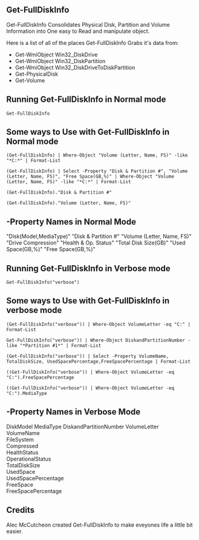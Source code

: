 ## Get-FullDiskInfo ##

Get-FullDiskInfo Consolidates Physical Disk, Partition and Volume Information
into One easy to Read and manipulate object.

Here is a list of all of the places Get-FullDiskInfo Grabs it's data from:

- Get-WmiObject Win32_DiskDrive
- Get-WmiObject Win32_DiskPartition
- Get-WmiObject Win32_DiskDriveToDiskPartition
- Get-PhysicalDisk
- Get-Volume

## Running Get-FullDiskInfo in Normal mode ##

```
Get-FullDiskInfo
```

## Some ways to Use with Get-FullDiskInfo in Normal mode ## 

```
(Get-FullDiskInfo) | Where-Object "Volume (Letter, Name, FS)" -like "*C:*" | Format-List
```
```
(Get-FullDiskInfo) | Select -Property "Disk & Partition #", "Volume (Letter, Name, FS)", "Free Space(GB,%)" | Where-Object "Volume (Letter, Name, FS)" -like "*C:*" | Format-List
```
```
(Get-FullDiskInfo)."Disk & Partition #"
```
```
(Get-FullDiskInfo)."Volume (Letter, Name, FS)" 
```

## -Property Names in Normal Mode ##

"Disk(Model,MediaType)"
"Disk & Partition #"
"Volume (Letter, Name, FS)"
"Drive Compression"
"Health & Op. Status"
"Total Disk Size(GB)"
"Used Space(GB,%)"
"Free Space(GB,%)" 


## Running Get-FullDiskInfo in Verbose mode ##

```
Get-FullDiskInfo("verbose")
```

## Some ways to Use with Get-FullDiskInfo in verbose mode ##

```
(Get-FullDiskInfo("verbose")) | Where-Object VolumeLetter -eq "C:" | Format-List
```
```
Get-FullDiskInfo("verbose")) | Where-Object DiskandPartitionNumber -like "*Partition #1*" | Format-List
```
```
(Get-FullDiskInfo("verbose")) | Select -Property VolumeName, TotalDiskSize, UsedSpacePercentage,FreeSpacePercentage | Format-List
```
```
((Get-FullDiskInfo("verbose")) | Where-Object VolumeLetter -eq "C:").FreeSpacePercentage
```
```
((Get-FullDiskInfo("verbose")) | Where-Object VolumeLetter -eq "C:").MediaType 
```

## -Property Names in Verbose Mode ##

DiskModel
MediaType
DiskandPartitionNumber
VolumeLetter          
VolumeName           
FileSystem           
Compressed           
HealthStatus     
OperationalStatus    
TotalDiskSize        
UsedSpace             
UsedSpacePercentage   
FreeSpace          
FreeSpacePercentage

## Credits
Alec McCutcheon created Get-FullDiskInfo to make eveyones life a little bit easier.
